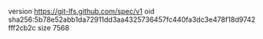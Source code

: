 version https://git-lfs.github.com/spec/v1
oid sha256:5b78e52abb1da72911dd3aa4325736457fc440fa3dc3e478f18d9742fff2cb2c
size 7568
